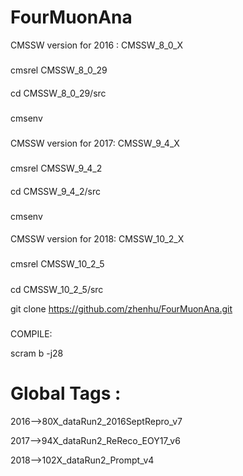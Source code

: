 # FourMuonAna
CMSSW version for 2016 : CMSSW_8_0_X 
#####
cmsrel CMSSW_8_0_29
####
cd CMSSW_8_0_29/src
###
cmsenv
#####
CMSSW version for 2017: CMSSW_9_4_X 
###
cmsrel CMSSW_9_4_2
####
cd CMSSW_9_4_2/src
###
cmsenv
####

CMSSW  version for 2018:  CMSSW_10_2_X
###
cmsrel CMSSW_10_2_5
#####
cd CMSSW_10_2_5/src


git clone https://github.com/zhenhu/FourMuonAna.git

#####

COMPILE:

scram b -j28

####

# Global Tags :
2016-->80X_dataRun2_2016SeptRepro_v7


2017-->94X_dataRun2_ReReco_EOY17_v6


2018-->102X_dataRun2_Prompt_v4










